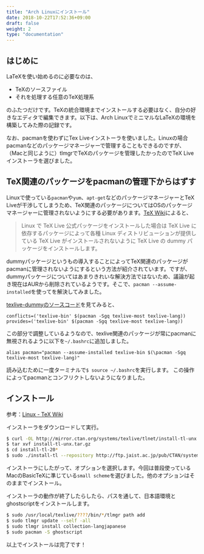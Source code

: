 ```yaml
---
title: "Arch Linuxにインストール"
date: 2018-10-22T17:52:36+09:00
draft: false
weight: 2
type: "documentation"
---
```

## はじめに

LaTeXを使い始めるのに必要なのは、

- TeXのソースファイル
- それを処理する任意のTeX処理系

のふたつだけです。TeXの統合環境までインストールする必要はなく、自分の好きなエディタで編集できます。以下は、Arch LinuxでミニマルなLaTeXの環境を構築してみた際の記録です。

なお、pacmanを使わずにTex Liveインストーラを使いました。Linuxの場合pacmanなどのパッケージマネージャーで管理することもできるのですが、（Macと同じように）tlmgrでTeXのパッケージを管理したかったのでTeX Liveインストーラを選びました。

## TeX関連のパッケージをpacmanの管理下からはずす

Linuxで使っている`pacman`や`yum`、`apt-get`などのパッケージマネージャーとTeX Liveが干渉してしまうため、TeX関連のパッケージについてはOSのパッケージマネージャーに管理されないようにする必要があります。[TeX Wiki](https://texwiki.texjp.org/?texlive-dummy#archlinux)によると、

> Linux で TeX Live 公式パッケージをインストールした場合は TeX Live に依存するパッケージによって各種 Linux ディストリビューションが提供している TeX Live がインストールされないように TeX Live の dummy パッケージをインストールします。

dummyパッケージというもの導入することによってTeX関連のパッケージがpacmanに管理されないようにするという方法が紹介されています。ですが、dummyパッケージについてはあまりきれいな解決方法ではないため、議論が起き現在はAURから削除されているようです。そこで、`pacman --assume-installed`を使ってを解決してみました。

[texlive-dummyのソースコード](https://github.com/zhou13/aur/blob/master/texlive-dummy/PKGBUILD)を見てみると、

```:PKGBUILD
conflicts=('texlive-bin' $(pacman -Sgq texlive-most texlive-lang))
provides=('texlive-bin' $(pacman -Sgq texlive-most texlive-lang))
```
この部分で調整しているようなので、texlive関連のパッケージが常にpacmanに無視されるように以下を`~/.bashrc`に追加しました。

```
alias pacman="pacman --assume-installed texlive-bin $(\pacman -Sgq texlive-most texlive-lang)"
```
読み込むために一度ターミナルで`$ source ~/.bashrc`を実行します。
この操作によってpacmanとコンフリクトしないようになりました。

## インストール

参考：[Linux - TeX Wiki](https://texwiki.texjp.org/?Linux#texliveinstall)

インストーラをダウンロードして実行。

```bash
$ curl -OL http://mirror.ctan.org/systems/texlive/tlnet/install-tl-unx.tar.gz
$ tar xvf install-tl-unx.tar.gz
$ cd install-tl-20*
$ sudo ./install-tl --repository http://ftp.jaist.ac.jp/pub/CTAN/systems/texlive/tlnet/
```
インストーラにしたがって、オプションを選択します。今回は普段使っているMacのBasicTeXに準じている`small scheme`を選びました。他のオプションはそのままでインストール。

インストーラの動作が終了したらしたら、パスを通して、日本語環境とghostscriptをインストールします。

```bash
$ sudo /usr/local/texlive/????/bin/*/tlmgr path add
$ sudo tlmgr update --self -all
$ sudo tlmgr install collection-langjapanese
$ sudo pacman -S ghostscript
```

以上でインストールは完了です！
